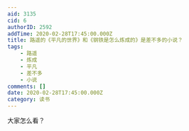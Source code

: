 ```yaml
---
aid: 3135
cid: 6
authorID: 2592
addTime: 2020-02-28T17:45:00.000Z
title: 路遥的《平凡的世界》和《钢铁是怎么炼成的》是差不多的小说？
tags:
    - 路遥
    - 炼成
    - 平凡
    - 差不多
    - 小说
comments: []
date: 2020-02-28T17:45:00.000Z
category: 读书
---
```


大家怎么看？
